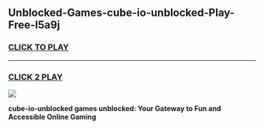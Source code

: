 
## Unblocked-Games-cube-io-unblocked-Play-Free-l5a9j
<h3>
<a href="https://premium76.site?title=cube-io-unblocked&ref=12A">CLICK TO PLAY</a></h3>
<hr>

<h3>
<a href="https://premium76.site?title=cube-io-unblocked&ref=12A">CLICK 2 PLAY</a>
  
</h3>

<a href="https://premium76.site?title=cube-io-unblocked&ref=12A"><img src="https://clearcache.store/games.png"></a>


**cube-io-unblocked games unblocked: Your Gateway to Fun and Accessible Online Gaming**
